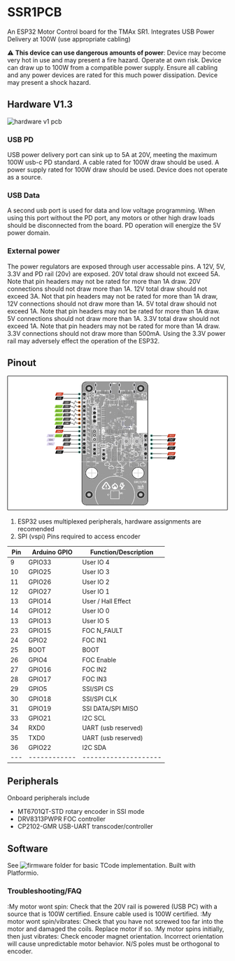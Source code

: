 # SSR1PCB
An ESP32 Motor Control board for the TMAx SR1.
Integrates USB Power Delivery at 100W (use appropriate cabling)

:warning: **This device can use dangerous amounts of power**: Device may become very hot in use and may present a fire hazard. Operate at own risk.
Device can draw up to 100W from a compatible power supply. Ensure all cabling and any power devices are rated for this much power dissipation.
Device may present a shock hazard.

## Hardware V1.3
![hardware v1 pcb](HWv1.3.png "Hardware Version 1.3")
### USB PD
USB power delivery port can sink up to 5A at 20V, meeting the maximum 100W usb-c PD standard.
A cable rated for 100W draw should be used. A power supply rated for 100W draw should be used.
Device does not operate as a source.
### USB Data
A second usb port is used for data and low voltage programming.
When using this port without the PD port, any motors or other high draw loads should be disconnected from the board.
PD operation will energize the 5V power domain.
### External power
The power regulators are exposed through user accessable pins.
A 12V, 5V, 3.3V and PD rail (20v) are exposed.
20V total draw should not exceed 5A. Note that pin headers may not be rated for more than 1A draw. 20V connections should not draw more than 1A.
12V total draw should not exceed 3A. Not that pin headers may not be rated for more than 1A draw, 12V connections should not draw more than 1A.
5V total draw should not exceed 1A. Note that pin headers may not be rated for more than 1A draw. 5V connections should not draw more than 1A.
3.3V total draw should not exceed 1A. Note that pin headers may not be rated for more than 1A draw. 3.3V connections should not draw more than 500mA.
Using the 3.3V power rail may adversely effect the operation of the ESP32.

## Pinout
![hwv1.3 pinouts](pinouts.png "Pinouts")
1) ESP32 uses multiplexed peripherals, hardware assignments are recomended
2) SPI (vspi) Pins required to access encoder

| Pin | Arduino GPIO | Function/Description |
| --- | ------------ | -------------------- |
|   9 |       GPIO33 | User IO 4            |
|  10 |       GPIO25 | User IO 3            |
|  11 |       GPIO26 | User IO 2            |
|  12 |       GPIO27 | User IO 1            |
|  13 |       GPIO14 | User / Hall Effect   |
|  14 |       GPIO12 | User IO 0            |
|  13 |       GPIO13 | User IO 5            |
|  23 |       GPIO15 | FOC N_FAULT          |
|  24 |        GPIO2 | FOC IN1              |
|  25 |         BOOT | BOOT                 |
|  26 |        GPIO4 | FOC Enable           |
|  27 |       GPIO16 | FOC IN2              |
|  28 |       GPIO17 | FOC IN3              |
|  29 |        GPIO5 | SSI/SPI CS           |
|  30 |       GPIO18 | SSI/SPI CLK          |
|  31 |       GPIO19 | SSI DATA/SPI MISO    |
|  33 |       GPIO21 | I2C SCL              |
|  34 |       RXD0   | UART (usb reserved)  |
|  35 |       TXD0   | UART (usb reserved)  |
|  36 |       GPIO22 | I2C SDA              |
| --- | ------------ | -------------------- |

## Peripherals
Onboard peripherals include 
* MT6701QT-STD rotary encoder in SSI mode
* DRV8313PWPR FOC controller
* CP2102-GMR USB-UART transcoder/controller

## Software
See ![firmware](firmware/ "Firmware") folder for basic TCode implementation.
Built with Platformio.

### Troubleshooting/FAQ
:My motor wont spin:
Check that the 20V rail is powered (USB PC) with a source that is 100W certified.
Ensure cable used is 100W certified.
:My motor wont spin/vibrates:
Check that you have not screwed too far into the motor and damaged the coils.
Replace motor if so.
:My motor spins initially, then just vibrates:
Check encoder magnet orientation. Incorrect orientation will cause unpredictable motor behavior. N/S poles must be orthogonal to encoder.

